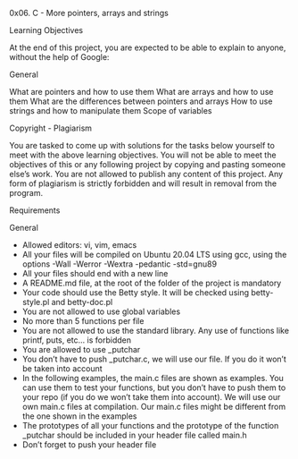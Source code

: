 0x06. C - More pointers, arrays and strings

Learning Objectives


At the end of this project, you are expected to be able to explain to anyone, without the help of Google:

General


What are pointers and how to use them
What are arrays and how to use them
What are the differences between pointers and arrays
How to use strings and how to manipulate them
Scope of variables


Copyright - Plagiarism


You are tasked to come up with solutions for the tasks below yourself to meet with the above learning objectives.
You will not be able to meet the objectives of this or any following project by copying and pasting someone else’s work.
You are not allowed to publish any content of this project.
Any form of plagiarism is strictly forbidden and will result in removal from the program.


Requirements

General

- Allowed editors: vi, vim, emacs
- All your files will be compiled on Ubuntu 20.04 LTS using gcc, using the options -Wall -Werror -Wextra -pedantic -std=gnu89
- All your files should end with a new line
- A README.md file, at the root of the folder of the project is mandatory
- Your code should use the Betty style. It will be checked using betty-style.pl and betty-doc.pl
- You are not allowed to use global variables
- No more than 5 functions per file
- You are not allowed to use the standard library. Any use of functions like printf, puts, etc… is forbidden
- You are allowed to use _putchar
- You don’t have to push _putchar.c, we will use our file. If you do it won’t be taken into account
- In the following examples, the main.c files are shown as examples. You can use them to test your functions, but you don’t have to push them to your repo (if you do we won’t take them into account). We will use our own main.c files at compilation. Our main.c files might be different from the one shown in the examples
- The prototypes of all your functions and the prototype of the function _putchar should be included in your header file called main.h
- Don’t forget to push your header file
